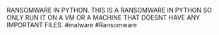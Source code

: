 RANSOMWARE IN PYTHON.
THIS IS A RANSOMWARE IN PYTHON SO ONLY RUN IT ON A VM OR A MACHINE THAT DOESNT HAVE ANY IMPORTANT FILES.
#malware #Ransomware
